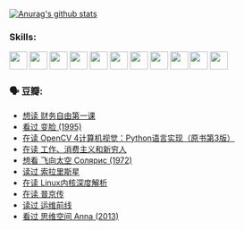 
[![Anurag's github stats](https://github-readme-stats.vercel.app/api?username=w940853815)](https://github.com/anuraghazra/github-readme-stats)

### Skills:

<code><img height="32" src="https://cdn.jsdelivr.net/npm/simple-icons@v5/icons/python.svg"></code>
<code><img height="32" src="https://cdn.jsdelivr.net/npm/simple-icons@v5/icons/javascript.svg"></code>
<code><img height="32" src="https://cdn.jsdelivr.net/npm/simple-icons@v5/icons/django.svg"></code>
<code><img height="32" src="https://cdn.jsdelivr.net/npm/simple-icons@v5/icons/flask.svg"></code>
<code><img height="32" src="https://cdn.jsdelivr.net/npm/simple-icons@v5/icons/vuetify.svg"></code>
<code><img height="32" src="https://cdn.jsdelivr.net/npm/simple-icons@v5/icons/git.svg"></code>
<code><img height="32" src="https://cdn.jsdelivr.net/npm/simple-icons@v5/icons/docker.svg"></code>
<code><img height="32" src="https://cdn.jsdelivr.net/npm/simple-icons@v5/icons/postgresql.svg"></code>
<code><img height="32" src="https://cdn.jsdelivr.net/npm/simple-icons@v5/icons/elasticsearch.svg"></code>
<code><img height="32" src="https://cdn.jsdelivr.net/npm/simple-icons@v5/icons/macos.svg"></code>
<code><img height="32" src="https://cdn.jsdelivr.net/npm/simple-icons@v5/icons/linux.svg"></code>

### 🗣 豆瓣:

<!-- DOUBAN-ACTIVITIES:START -->
- [想读 财务自由第一课](https://www.douban.com/people/136069238/status/3794955007/?_i=47145176)
- [看过 变脸‎ (1995)](https://www.douban.com/people/136069238/status/3794210254/?_i=47145176)
- [在读 OpenCV 4计算机视觉：Python语言实现（原书第3版）](https://www.douban.com/people/136069238/status/3794059733/?_i=47145176)
- [在读 工作、消费主义和新穷人](https://www.douban.com/people/136069238/status/3793862963/?_i=47145176)
- [想看 飞向太空 Солярис‎ (1972)](https://www.douban.com/people/136069238/status/3792219567/?_i=47145176)
- [读过 索拉里斯星](https://www.douban.com/people/136069238/status/3792213928/?_i=47145176)
- [在读 Linux内核深度解析](https://www.douban.com/people/136069238/status/3790997133/?_i=47145176)
- [在读 普京传](https://www.douban.com/people/136069238/status/3786411478/?_i=47145176)
- [读过 运维前线](https://www.douban.com/people/136069238/status/3786410747/?_i=47145176)
- [看过 思维空间 Anna‎ (2013)](https://www.douban.com/people/136069238/status/3786092531/?_i=47145176)
<!-- DOUBAN-ACTIVITIES:END -->
<!--
**w940853815/w940853815** is a ✨ _special_ ✨ repository because its `README.md` (this file) appears on your GitHub profile.

Here are some ideas to get you started:

- 🔭 I’m currently working on ...
- 🌱 I’m currently learning ...
- 👯 I’m looking to collaborate on ...
- 🤔 I’m looking for help with ...
- 💬 Ask me about ...
- 📫 How to reach me: ...
- 😄 Pronouns: ...
- ⚡ Fun fact: ...
-->
